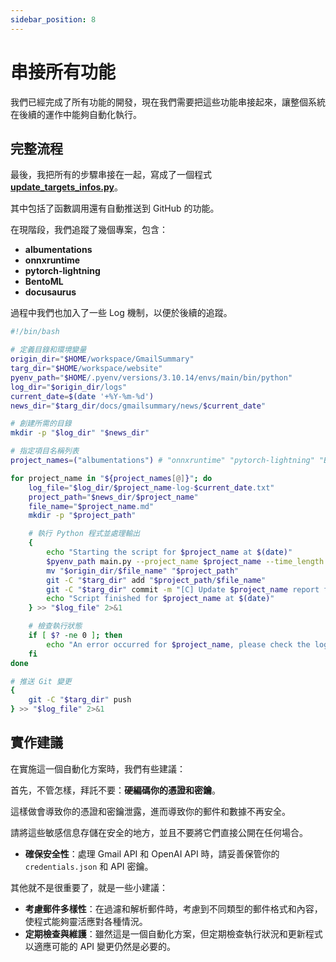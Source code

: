 ```yaml
---
sidebar_position: 8
---
```


# 串接所有功能

我們已經完成了所有功能的開發，現在我們需要把這些功能串接起來，讓整個系統在後續的運作中能夠自動化執行。

## 完整流程

最後，我把所有的步驟串接在一起，寫成了一個程式 [**update_targets_infos.py**](https://github.com/DocsaidLab/GmailSummary/blob/main/update_targets_infos.sh)。

其中包括了函數調用還有自動推送到 GitHub 的功能。

在現階段，我們追蹤了幾個專案，包含：

- **albumentations**
- **onnxruntime**
- **pytorch-lightning**
- **BentoML**
- **docusaurus**

過程中我們也加入了一些 Log 機制，以便於後續的追蹤。

```bash
#!/bin/bash

# 定義目錄和環境變量
origin_dir="$HOME/workspace/GmailSummary"
targ_dir="$HOME/workspace/website"
pyenv_path="$HOME/.pyenv/versions/3.10.14/envs/main/bin/python"
log_dir="$origin_dir/logs"
current_date=$(date '+%Y-%m-%d')
news_dir="$targ_dir/docs/gmailsummary/news/$current_date"

# 創建所需的目錄
mkdir -p "$log_dir" "$news_dir"

# 指定項目名稱列表
project_names=("albumentations") # "onnxruntime" "pytorch-lightning" "BentoML" "docusaurus"

for project_name in "${project_names[@]}"; do
    log_file="$log_dir/$project_name-log-$current_date.txt"
    project_path="$news_dir/$project_name"
    file_name="$project_name.md"
    mkdir -p "$project_path"

    # 執行 Python 程式並處理輸出
    {
        echo "Starting the script for $project_name at $(date)"
        $pyenv_path main.py --project_name $project_name --time_length 1
        mv "$origin_dir/$file_name" "$project_path"
        git -C "$targ_dir" add "$project_path/$file_name"
        git -C "$targ_dir" commit -m "[C] Update $project_name report for $current_date"
        echo "Script finished for $project_name at $(date)"
    } >> "$log_file" 2>&1

    # 檢查執行狀態
    if [ $? -ne 0 ]; then
        echo "An error occurred for $project_name, please check the log file $log_file." >> "$log_file"
    fi
done

# 推送 Git 變更
{
    git -C "$targ_dir" push
} >> "$log_file" 2>&1
```

## 實作建議

在實施這一個自動化方案時，我們有些建議：

首先，不管怎樣，拜託不要：**硬編碼你的憑證和密鑰**。

這樣做會導致你的憑證和密鑰泄露，進而導致你的郵件和數據不再安全。

請將這些敏感信息存儲在安全的地方，並且不要將它們直接公開在任何場合。

- **確保安全性**：處理 Gmail API 和 OpenAI API 時，請妥善保管你的 `credentials.json` 和 API 密鑰。

其他就不是很重要了，就是一些小建議：

- **考慮郵件多樣性**：在過濾和解析郵件時，考慮到不同類型的郵件格式和內容，使程式能夠靈活應對各種情況。
- **定期檢查與維護**：雖然這是一個自動化方案，但定期檢查執行狀況和更新程式以適應可能的 API 變更仍然是必要的。